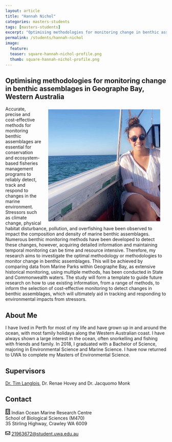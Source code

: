 ```yaml
---
layout: article
title: "Hannah Nichol"
categories: masters-students
tags: [masters-students]
excerpt: "Optimising methodologies for monitoring change in benthic assemblages in Geographe Bay, Western Australia"
permalink: /students/hannah-nichol
image:
  feature: 
  teaser: square-hannah-nichol-profile.png
  thumb: square-hannah-nichol-profile.png
---
```

## Optimising methodologies for monitoring change in benthic assemblages in Geographe Bay, Western Australia
<img src='/images/square-hannah-nichol-profile.png' align='right' width="350" hspace="20" vspace="10">
Accurate, precise and cost-effective methods for monitoring benthic assemblages are essential for conservation and ecosystem-based fisheries management programs to reliably detect, track and respond to changes in the marine environment. Stressors such as climate change, physical habitat disturbance, pollution, and overfishing have been observed to impact the composition and density of marine benthic assemblages. Numerous benthic monitoring methods have been developed to detect these changes, however, acquiring detailed information and maintaining temporal monitoring can be time and resource intensive. Therefore, my research aims to investigate the optimal methodology or methodologies to monitor change in benthic assemblages. This will be achieved by comparing data from Marine Parks within Geographe Bay, as extensive historical monitoring, using multiple methods, has been conducted in State and Commonwealth waters. The study will form a template to guide future research on how to use existing information, from a range of methods, to inform the selection of cost-effective monitoring to detect changes in benthic assemblages, which will ultimately aid in tracking and responding to environmental impacts from stressors. 

## About Me
I have lived in Perth for most of my life and have grown up in and around the ocean, with most family holidays along the Western Australian coast. I have always shown a large interest in the ocean, often snorkelling and fishing with friends and family. In 2018, I graduated with a Bachelor of Science, majoring in Environmental Science and Marine Science. I have now returned to UWA to complete my Masters of Environmental Science. 

## Supervisors
[Dr. Tim Langlois](https://uwamegfisheries.github.io/researchers/tim-langlois/ "Tim Langlois"), Dr. Renae Hovey and Dr. Jacquomo Monk

## Contact
<img src='/images/icons/building-regular.svg' width="15px"> Indian Ocean Marine Research Centre <br>
School of Biological Sciences (M470)<br>
35 Stirling Highway, Crawley WA 6009</p>

<img src='/images/icons/envelope-regular.svg' width="15px"> <a href="mailto:21963672@student.uwa.edu.au">21963672@student.uwa.edu.au</a><br>
